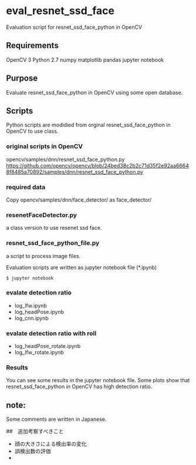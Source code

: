 # eval_resnet_ssd_face

Evaluation script for resnet_ssd_face_python in OpenCV

## Requirements
OpenCV 3
Python 2.7
numpy
matplotlib
pandas
jupyter notebook

## Purpose
Evaluate resnet_ssd_face_python in OpenCV using some open database.

## Scripts
Python scripts are modidied from orginal resnet_ssd_face_python in OpenCV to use class.

### original scripts in OpenCV
opencv/samples/dnn/resnet_ssd_face_python.py
https://github.com/opencv/opencv/blob/24bed38c2b2c71d35f2e92aa66648f8485a70892/samples/dnn/resnet_ssd_face_python.py

### required data
Copy opencv/samples/dnn/face_detector/ as face_detector/

### resenetFaceDetector.py
a class version to use resenet ssd face.

### resnet_ssd_face_python_file.py
a script to process image files.

Evaluation scripts are written as jupyter notebook file (*.ipynb)

```
$ jupyter notebook
```

### evalate detection ratio
- log_lfw.ipynb
- log_headPose.ipynb
- log_cnn.ipynb


### evalate detection ratio with roll

- log_headPose_rotate.ipynb
- log_lfw_rotate.ipynb

### Results

You can see some results in the jupyter notebook file.
Some plots show that resnet_ssd_face_python in OpenCV has high detection ratio.


## note:
Some comments are written in Japanese.


##　追加考察すべきこと
- 顔の大きさによる検出率の変化
- 誤検出数の評価
-
